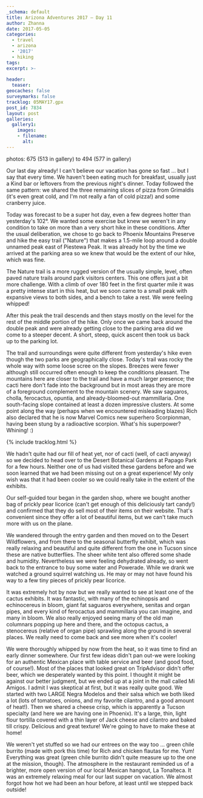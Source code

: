 ```yaml
---
_schema: default
title: Arizona Adventures 2017 – Day 11
author: Zhanna
date: 2017-05-05
categories:
  - travel
  - arizona
  - '2017'
  - hiking
tags:
excerpt: >-
  
header:
  teaser:
geocaches: false
surveymarks: false
tracklog: 05MAY17.gpx
post_id: 7834
layout: post
galleries:
  gallery1:
    images:
    - filename: 
      alt: 
---
```


photos: 675 (513 in gallery) to 494 (577 in gallery)

Our last day already! I can't believe our vacation has gone so fast ... but I say that every time. We haven't been eating much for breakfast, usually just a Kind bar or leftovers from the previous night's dinner. Today followed the same pattern: we shared the three remaining slices of pizza from Grimaldis (it's even great cold, and I'm not really a fan of cold pizza!) and some cranberry juice. 

Today was forecast to be a super hot day, even a few degrees hotter than yesterday's 102°. We wanted some exercise but knew we weren't in any condition to take on more than a very short hike in these conditions. After the usual deliberation, we chose to go back to Phoenix Mountains Preserve and hike the easy trail ("Nature") that makes a 1.5-mile loop around a double unnamed peak east of Piestewa Peak. It was already hot by the time we arrived at the parking area so we knew that would be the extent of our hike, which was fine. 

The Nature trail is a more rugged version of the usually simple, level, often paved nature trails around park visitors centers. This one offers just a bit more challenge. With a climb of over 180 feet in the first quarter mile it was a pretty intense start in this heat, but we soon came to a small peak with expansive views to both sides, and a bench to take a rest. We were feeling whipped! 

After this peak the trail descends and then stays mostly on the level for the rest of the middle portion of the hike. Only once we came back around the double peak and were already getting close to the parking area did we come to a steeper decent. A short, steep, quick ascent then took us back up to the parking lot.

The trail and surroundings were quite different from yesterday's hike even though the two parks are geographically close. Today's trail was rocky the whole way with some loose scree on the slopes. Breezes were fewer although still occurred often enough to keep the conditions pleasant. The mountains here are closer to the trail and have a much larger presence; the cacti here don't fade into the background but in most areas they are more of a foreground complement to the mountain scenery. We saw saguaros, cholla, ferocactus, opuntia, and already-bloomed-out mammillaria. One south-facing slope contained at least a dozen impressive clusters. At some point along the way (perhaps when we encountered misleading blazes) Rich also declared that he is now Marvel Comics new superhero Scorpionman, having been stung by a radioactive scorpion. What's his superpower? Whining! :)

{% include tracklog.html %}

We hadn't quite had our fill of heat yet, nor of cacti (well, of cacti anyway) so we decided to head over to the Desert Botanical Gardens at Papago Park for a few hours. Neither one of us had visited these gardens before and we soon learned that we had been missing out on a great experience! My only wish was that it had been cooler so we could really take in the extent of the exhibits. 

Our self-guided tour began in the garden shop, where we bought another bag of prickly pear licorice (can't get enough of this deliciously tart candy!) and confirmed that they do sell most of their items on their website. That's convenient since they offer  a lot of beautiful items, but we can't take much more with us on the plane. 

We wandered through the entry garden and then moved on to the Desert Wildflowers, and from there to the seasonal butterfly exhibit, which was really relaxing and beautiful and quite different from the one in Tucson since these are native butterflies. The sheer white tent also offered some shade and humidity. Nevertheless we were feeling dehydrated already, so went back to the entrance to buy some water and Powerade. While we drank we watched a ground squirrel watching us. He may or may not have found his way to a few tiny pieces of prickly pear licorice.

It was extremely hot by now but we really wanted to see at least one of the cactus exhibits. It was fantastic, with many of the echinopsis and echinocereus in bloom, giant fat saguaros everywhere, senitas and organ pipes, and every kind of ferocactus and mammillaria you can imagine, and many in bloom. We also really enjoyed seeing many of the old man columnars popping up here and there, and the octopus cactus, a stenocereus (relative of organ pipe) sprawling along the ground in several places. We really need to come back and see more when it's cooler!

We were thoroughly whipped by now from the heat, so it was time to find an early dinner somewhere. Our first few ideas didn't pan out-we were looking for an authentic Mexican place with table service and beer (and good food, of course!). Most of the places that looked great on TripAdvisor didn't offer beer, which we desperately wanted by this point. I thought it might be against our better judgment, but we ended up at a joint in the mall called Mi Amigos. I admit I was skeptical at first, but it was really quite good. We started with two LARGE Negra Modelos and their salsa which we both liked a lot (lots of tomatoes, onions, and my favorite cilantro, and a good amount of heat!). Then we shared a cheese crisp, which is apparently a Tucson specialty (and here we are having one in Phoenix). It's a large,  thin, light flour tortilla covered with a thin layer of Jack cheese and cilantro and baked till crispy. Delicious and great texture! We're going to have to make these at home!

We weren't yet stuffed so we had our entrees on the way too ... green chile burrito (made with pork this time) for Rich and chicken flautas for me. Yum! Everything was great (green chile burrito didn't quite measure up to the one at the mission, though). The atmosphere in the restaurant reminded us of a brighter, more open version of our local Mexican hangout, La Tonalteca. It was an extremely relaxing meal for our last supper on vacation. We almost forgot how hot we had been an hour before, at least until we stepped back outside!


